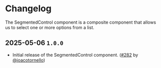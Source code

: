 # Changelog

The SegmentedControl component is a composite component that allows us to select one or more options from a list. 

## 2025-05-06 `1.0.0`

- Initial release of the SegmentedControl component. ([#282](https://github.com/TiendaNube/nimbus-design-system/pull/282) by [@joacotornello](https://github.com/joacotornello))